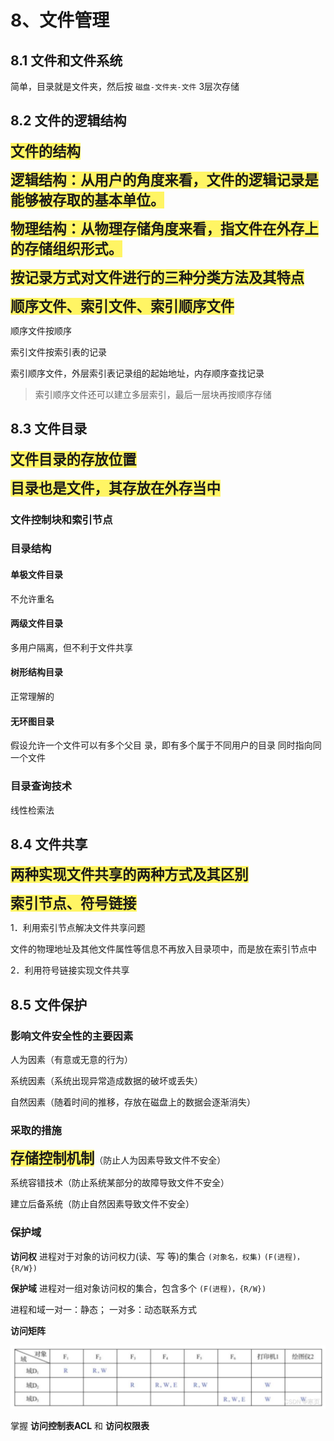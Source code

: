 # 8、文件管理



## 8.1 文件和文件系统

简单，目录就是文件夹，然后按 `磁盘-文件夹-文件` 3层次存储



## 8.2 文件的逻辑结构

<span style="font-size:1.4rem; background: rgb(255,245,100);">**文件的结构**</span>

<span style="font-size:1.4rem; background: rgb(255,245,100);">**逻辑结构：从用户的角度来看，文件的逻辑记录是能够被存取的基本单位。**</span>

<span style="font-size:1.4rem; background: rgb(255,245,100);">**物理结构：从物理存储角度来看，指文件在外存上的存储组织形式。**</span>



<span style="font-size:1.4rem; background: rgb(255,245,100);">**按记录方式对文件进行的三种分类方法及其特点**</span>

<span style="font-size:1.4rem; background: rgb(255,245,100);">**顺序文件、索引文件、索引顺序文件**</span>

顺序文件按顺序

索引文件按索引表的记录

索引顺序文件，外层索引表记录组的起始地址，内存顺序查找记录

> 索引顺序文件还可以建立多层索引，最后一层块再按顺序存储



## 8.3 文件目录

<span style="font-size:1.4rem; background: rgb(255,245,100);">**文件目录的存放位置**</span>

<span style="font-size:1.4rem; background: rgb(255,245,100);">**目录也是文件，其存放在外存当中**</span>

### 文件控制块和索引节点



### 目录结构

#### 单极文件目录

不允许重名

#### 两级文件目录

多用户隔离，但不利于文件共享

#### 树形结构目录

正常理解的

#### 无环图目录

假设允许一个文件可以有多个父目 录，即有多个属于不同用户的目录 同时指向同一个文件

### 目录查询技术

线性检索法



## 8.4 文件共享

<span style="font-size:1.4rem; background: rgb(255,245,100);">**两种实现文件共享的两种方式及其区别**</span>

<span style="font-size:1.4rem; background: rgb(255,245,100);">**索引节点、符号链接**</span>

1．利用索引节点解决文件共享问题

文件的物理地址及其他文件属性等信息不再放入目录项中，而是放在索引节点中

2．利用符号链接实现文件共享



## 8.5 文件保护

### 影响文件安全性的主要因素

人为因素（有意或无意的行为）

系统因素（系统出现异常造成数据的破坏或丢失） 

自然因素（随着时间的推移，存放在磁盘上的数据会逐渐消失）

### 采取的措施

<span style="font-size:1.4rem; background: rgb(255,245,100);">**存储控制机制**</span>（防止人为因素导致文件不安全） 

系统容错技术（防止系统某部分的故障导致文件不安全） 

建立后备系统（防止自然因素导致文件不安全）

### 保护域

**访问权**    进程对于对象的访问权力(读、写 等)的集合         `(对象名，权集)`     `(F(进程)，{R/W})`

**保护域**    进程对一组对象访问权的集合，包含多个 `(F(进程)，{R/W})`

进程和域一对一：静态；   一对多：动态联系方式

**访问矩阵**

![img](img/访问矩阵.png)

掌握 **访问控制表ACL** 和 **访问权限表**

















